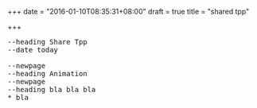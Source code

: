 +++
date = "2016-01-10T08:35:31+08:00"
draft = true
title = "shared tpp"

+++



<pre>
--heading Share Tpp
--date today

--newpage
--heading Animation
--newpage
--heading bla bla bla
* bla

